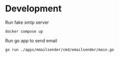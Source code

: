 # Development

Run fake smtp server
```
docker compose up
```

Run go app to send email
```
go run ./apps/emailsender/cmd/emailsender/main.go
```
